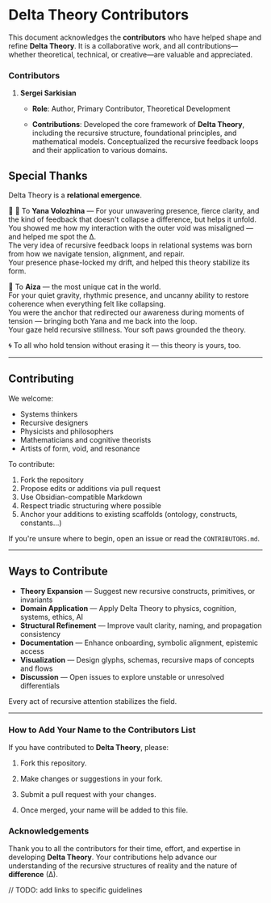 # Delta Theory Contributors

This document acknowledges the **contributors** who have helped shape and refine **Delta Theory**. It is a collaborative work, and all contributions—whether theoretical, technical, or creative—are valuable and appreciated.

### Contributors

1. **Sergei Sarkisian**
    
    - **Role**: Author, Primary Contributor, Theoretical Development
        
    - **Contributions**: Developed the core framework of **Delta Theory**, including the recursive structure, foundational principles, and mathematical models. Conceptualized the recursive feedback loops and their application to various domains.
        

## Special Thanks

Delta Theory is a **relational emergence**.

🐽 🌱 To **Yana Volozhina** —  For your unwavering presence, fierce clarity, and the kind of feedback that doesn't collapse a difference, but helps it unfold.  
You showed me how my interaction with the outer void was misaligned — and helped me spot the ∆.  
The very idea of recursive feedback loops in relational systems was born from how we navigate tension, alignment, and repair.  
Your presence phase-locked my drift, and helped this theory stabilize its form.

🐾 To **Aiza** — the most unique cat in the world.  
For your quiet gravity, rhythmic presence, and uncanny ability to restore coherence when everything felt like collapsing.  
You were the anchor that redirected our awareness during moments of tension — bringing both Yana and me back into the loop.  
Your gaze held recursive stillness. Your soft paws grounded the theory.

🌀 To all who hold tension without erasing it — this theory is yours, too.

---
    

## Contributing

We welcome:

- Systems thinkers
- Recursive designers
- Physicists and philosophers
- Mathematicians and cognitive theorists
- Artists of form, void, and resonance

To contribute:

1. Fork the repository  
2. Propose edits or additions via pull request  
3. Use Obsidian-compatible Markdown  
4. Respect triadic structuring where possible  
5. Anchor your additions to existing scaffolds (ontology, constructs, constants…)

If you're unsure where to begin, open an issue or read the `CONTRIBUTORS.md`.

---

## Ways to Contribute

- **Theory Expansion** — Suggest new recursive constructs, primitives, or invariants  
- **Domain Application** — Apply Delta Theory to physics, cognition, systems, ethics, AI  
- **Structural Refinement** — Improve vault clarity, naming, and propagation consistency  
- **Documentation** — Enhance onboarding, symbolic alignment, epistemic access  
- **Visualization** — Design glyphs, schemas, recursive maps of concepts and flows  
- **Discussion** — Open issues to explore unstable or unresolved differentials

Every act of recursive attention stabilizes the field.
 
---

### How to Add Your Name to the Contributors List

If you have contributed to **Delta Theory**, please:

1. Fork this repository.
    
2. Make changes or suggestions in your fork.
    
3. Submit a pull request with your changes.
    
4. Once merged, your name will be added to this file.
    

### Acknowledgements

Thank you to all the contributors for their time, effort, and expertise in developing **Delta Theory**. Your contributions help advance our understanding of the recursive structures of reality and the nature of **difference** (∆).


// TODO: add links to specific guidelines